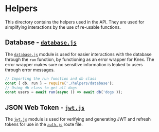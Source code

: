 # Helpers

This directory contains the helpers used in the API. They are used for simplifying interactions by the use of re-usable functions.

## Database - [`database.js`](./database.js)

The [`database.js`](./database.js) module is used for easier interactions with the database through the `run` function, by functioning as an error wrapper for Knex. The error wrapper makes sure no sensitive information is leaked to users through error messages.

```js
// Importing the run function and db class
const { db, run } = require('./helpers/database');
// Using db class to get all dogs
const users = await run(async () => await db('dogs'));
```

## JSON Web Token - [`jwt.js`](./jwt.js)

The [`jwt.js`](./jwt.js) module is used for verifying and generating JWT and refresh tokens for use in the [`auth.js`](../routes/auth.js) route file.
